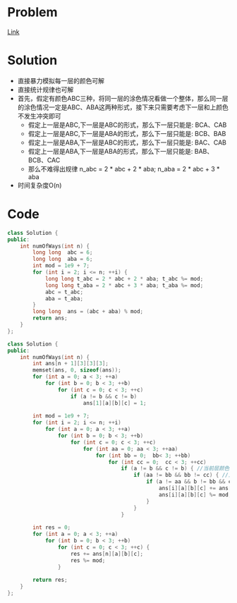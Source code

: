 # Problem
[Link](https://leetcode-cn.com/problems/number-of-ways-to-paint-n-x-3-grid/)

# Solution

* 直接暴力模拟每一层的颜色可解
* 直接统计规律也可解
* 首先，假定有颜色ABC三种，将同一层的涂色情况看做一个整体，那么同一层的涂色情况一定是ABC、ABA这两种形式，接下来只需要考虑下一层和上颜色不发生冲突即可
    * 假定上一层是ABC,下一层是ABC的形式，那么下一层只能是: BCA、CAB
    * 假定上一层是ABC,下一层是ABA的形式，那么下一层只能是: BCB、BAB
    * 假定上一层是ABA,下一层是ABC的形式，那么下一层只能是: BAC、CAB
    * 假定上一层是ABA,下一层是ABA的形式，那么下一层只能是: BAB、BCB、CAC
    * 那么不难得出规律 n_abc = 2 * abc + 2 * aba; n_aba = 2 * abc + 3 * aba
* 时间复杂度O(n)

# Code
```cpp
class Solution {
public:
    int numOfWays(int n) {
        long long  abc = 6;
        long long  aba = 6;
        int mod = 1e9 + 7;
        for (int i = 2; i <= n; ++i) {
            long long t_abc = 2 * abc + 2 * aba; t_abc %= mod;
            long long t_aba = 2 * abc + 3 * aba; t_aba %= mod;
            abc = t_abc;
            aba = t_aba;
        }
        long long  ans = (abc + aba) % mod;
        return ans;
    }
};
```

```cpp
class Solution {
public:
    int numOfWays(int n) {
        int ans[n + 1][3][3][3];
        memset(ans, 0, sizeof(ans));
        for (int a = 0; a < 3; ++a)
            for (int b = 0; b < 3; ++b)
                for (int c = 0; c < 3; ++c)
                    if (a != b && c != b)
                        ans[1][a][b][c] = 1;
        
        int mod = 1e9 + 7;
        for (int i = 2; i <= n; ++i)
            for (int a = 0; a < 3; ++a)
                for (int b = 0; b < 3; ++b)
                    for (int c = 0; c < 3; ++c)
                        for (int aa = 0; aa < 3; ++aa)
                            for (int bb = 0;  bb< 3; ++bb)
                                for (int cc = 0;  cc < 3; ++cc)
                                    if (a != b && c != b) { //当前层颜色合法
                                        if (aa != bb && bb != cc) { //上一层颜色合法
                                            if (a != aa && b != bb && c != cc) {
                                                ans[i][a][b][c] += ans[i - 1][aa][bb][cc];
                                                ans[i][a][b][c] %= mod;
                                            }
                                        }
                                    }
        
        int res = 0;
        for (int a = 0; a < 3; ++a)
            for (int b = 0; b < 3; ++b)
                for (int c = 0; c < 3; ++c) {
                    res += ans[n][a][b][c];
                    res %= mod;
                }
                    
        return res;
    }
};
```